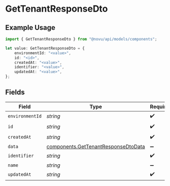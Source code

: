 # GetTenantResponseDto

## Example Usage

```typescript
import { GetTenantResponseDto } from "@novu/api/models/components";

let value: GetTenantResponseDto = {
    environmentId: "<value>",
    id: "<id>",
    createdAt: "<value>",
    identifier: "<value>",
    updatedAt: "<value>",
};
```

## Fields

| Field                                                                                      | Type                                                                                       | Required                                                                                   | Description                                                                                |
| ------------------------------------------------------------------------------------------ | ------------------------------------------------------------------------------------------ | ------------------------------------------------------------------------------------------ | ------------------------------------------------------------------------------------------ |
| `environmentId`                                                                            | *string*                                                                                   | :heavy_check_mark:                                                                         | N/A                                                                                        |
| `id`                                                                                       | *string*                                                                                   | :heavy_check_mark:                                                                         | N/A                                                                                        |
| `createdAt`                                                                                | *string*                                                                                   | :heavy_check_mark:                                                                         | N/A                                                                                        |
| `data`                                                                                     | [components.GetTenantResponseDtoData](../../models/components/gettenantresponsedtodata.md) | :heavy_minus_sign:                                                                         | N/A                                                                                        |
| `identifier`                                                                               | *string*                                                                                   | :heavy_check_mark:                                                                         | N/A                                                                                        |
| `name`                                                                                     | *string*                                                                                   | :heavy_minus_sign:                                                                         | N/A                                                                                        |
| `updatedAt`                                                                                | *string*                                                                                   | :heavy_check_mark:                                                                         | N/A                                                                                        |